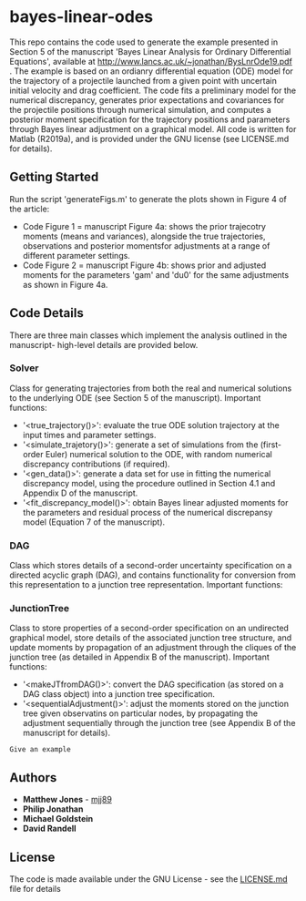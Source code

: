 # bayes-linear-odes

This repo contains the code used to generate the example presented in Section 5 of the manuscript 'Bayes Linear Analysis for Ordinary Differential Equations', available at http://www.lancs.ac.uk/~jonathan/BysLnrOde19.pdf . The example is based on an ordianry differential equation (ODE) model for the trajectory of a projectile launched from a given point with uncertain initial velocity and drag coefficient. The code fits a preliminary model for the numerical discrepancy, generates prior expectations and covariances for the projectile positions through numerical simulation, and computes a posterior moment specification for the trajectory positions and parameters through Bayes linear adjustment on a graphical model. All code is written for Matlab (R2019a), and is provided under the GNU license (see LICENSE.md for details).

## Getting Started

Run the script 'generateFigs.m' to generate the plots shown in Figure 4 of the article:
* Code Figure 1 = manuscript Figure 4a: shows the prior trajecotry moments (means and variances), alongside the true trajectories, observations and posterior momentsfor adjustments at a range of different parameter settings.
* Code Figure 2 = manuscript Figure 4b: shows prior and adjusted moments for the parameters 'gam' and 'du0' for the same adjustments as shown in Figure 4a.

## Code Details

There are three main classes which implement the analysis outlined in the manuscript- high-level details are provided below.

### Solver

Class for generating trajectories from both the real and numerical solutions to the underlying ODE (see Section 5 of the manuscript).
Important functions:
* '<true_trajectory()>': evaluate the true ODE solution trajectory at the input times and parameter settings.
* '<simulate_trajetory()>': generate a set of simulations from the (first-order Euler) numerical solution to the ODE, with random numerical discrepancy contributions (if required).
* '<gen_data()>': generate a data set for use in fitting the numerical discrepancy model, using the procedure outlined in Section 4.1 and Appendix D of the manuscript.
* '<fit_discrepancy_model()>': obtain Bayes linear adjusted moments for the parameters and residual process of the numerical discrepansy model (Equation 7 of the manuscript).

### DAG

Class which stores details of a second-order uncertainty specification on a directed acyclic graph (DAG), and contains functionality for conversion from this representation to a junction tree representation.
Important functions:

### JunctionTree

Class to store properties of a second-order specification on an undirected graphical model, store details of the associated junction tree structure, and update moments by propagation of an adjustment through the cliques of the junction tree (as detailed in Appendix B of the manuscript).
Important functions:
* '<makeJTfromDAG()>': convert the DAG specification (as stored on a DAG class object) into a junction tree specification.
* '<sequentialAdjustment()>': adjust the moments stored on the junction tree given observatins on particular nodes, by propagating the adjustment sequentially through the junction tree (see Appendix B of the manuscript for details).

```
Give an example
```


## Authors

* **Matthew Jones** - [mjj89](https://github.com/mjj89)
* **Philip Jonathan** 
* **Michael Goldstein**
* **David Randell**

## License

The code is made available under the GNU License - see the [LICENSE.md](LICENSE.md) file for details